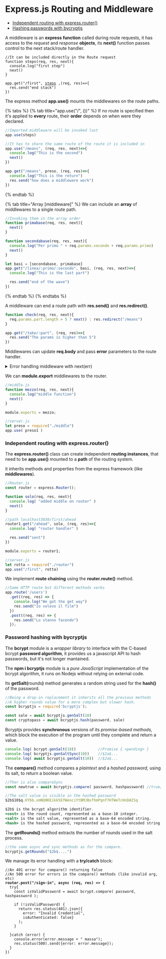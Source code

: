 # Express.js Routing and Middleware

* [Independent routing with express.router()](express.js-routing-and-middleware.md#independent-routing-with-express.router)
* [Hashing passwords with bycryptjs](express.js-routing-and-middleware.md#password-hashing-with-bycryptjs)

A middleware is an **express function** called during route requests, it has access to the _request_ and _response_ **objects**, its **next()** function passes control to the next stack/route handler.

<pre class="language-jsx"><code class="lang-jsx">//It can be included directly in the Route request
function steps(req, res, next){
  console.log("first step")
  next()
}

app.get("/first", <a data-footnote-ref href="#user-content-fn-1">steps</a> ,(req, res)=>{
  res.send("end stack")
})
</code></pre>

The express method **app.use()** mounts the middlewares on the route paths.

{% tabs %}
{% tab title="app.use("/", ())" %}
If no route is specified then it's applied to **every** route, their **order** depends on when were they declared.

```jsx
//Imported middleware will be invoked last
app.use(steps)

//It has to share the same route of the route it is included in
app.use("/means", (req, res, next)=>{
  console.log("This is the second")
  next()
})

app.get("/means", preso, (req, res)=>{
  console.log("This is the return")
  res.send("how does a middleware work")
})
```
{% endtab %}

{% tab title="Array [middleware]" %}
We can include an **array** of middlewares to a single route path.

```jsx
//Invoking them in the array order
function primabase(req, res, next){
  next()
}

function secondabase(req, res, next){
  console.log("Per primo " + req.params.secondo + req.params.primo)
  next()
}

let basi = [secondabase, primabase]
app.get("/linea/:primo/:secondo", basi, (req, res, next)=>{
  console.log("This is the last part")

  res.send("end of the wave")
})
```
{% endtab %}
{% endtabs %}

A middleware can end a route path with **res.send()** and **res.redirect()**.

```jsx
function check(req, res, next){
  req.params.part.length > 5 ? next() : res.redirect("/means")
}

app.get("/take/:part", (req, res)=>{
  res.send("The params is higher than 5")
})
```

Middlewares can update **req.body** and pass **error** parameters to the route handler.

<details>

<summary>Error handling middleware with next(err)</summary>

The **middleware** error handler requires 4 parameters, and will inherit the error object.

```jsx
//even if you don't use next() you need to include it.
app.use((err, req, res, next) => {
  console.error('Error caught by error middleware:', err);
  res.status(500).send('Internal Server Error');
});

function fetchDataFromDatabase() {
  if (Math.random() < 0.5) {
    throw new Error('Database connection failed');
  }
  return [{ id: 1, name: 'John' }, { id: 2, name: 'Jane' }];
}

app.use('/erro', (req, res, next) => {
  try {
    const data = fetchDataFromDatabase();
    req.body = data
    next()
  } catch (err) {
    next(err); // pass the error to the error middleware
  }
});

//It access the updated req.body
app.get("/erro", (req, res, next)=>{
  res.send( req.body )
})
```

This is useful to handle errors before they reach the route handler function.

</details>

We can **module.export** middlewares to the router.

```jsx
//middle.js
function mezzo(req, res, next){
  console.log("middle function")
  next()
}

module.exports = mezzo;

//server.js
let preso = require("./middle")
app.use( preso1 )
```

### Independent routing with express.router()

The **express.router()** class can create independent **routing instances**, that need to be **app.use()** mounted to a **path** of the routing system.

it inherits methods and properties from the express framework (like **middlewares**).

```jsx
//Router.js 
const router = express.Router();

function solo(req, res, next){
  console.log( "added middle on router" )
  next()
}

//path localhost3030/first/ahead
router1.get("/ahead", solo, (req, res)=>{
  console.log( "router handler" )

  res.send("sent")
})

module.exports = router1;

//server.js
let rotta = require("./router")
app.use("/first", rotta)
```

We implement **route chaining** using the **router.route()** method.

```jsx
//Same HTTP route but different methods verbs
app.route('/users')
  .get((req, res) => {
    console.log("We got the get way")
    res.send("Io volevo il film")
  })
  .post((req, res) => {
    res.send("Lo stanno facendo")
  });
```

### Password hashing with bycryptjs

The **bcrypt** module is a _wrapper library_ to interface with the C-based bcrypt **password algorithm**, it provides us a javascript API to hash passwords, but it's not longer mantained.

The **npm i bcryptjs** module is a _pure JavaScript_ implementation of the bcrypt algorithm, it runs on Nodejs without relying on external code.

Its **getSalt(**&#x72;ound&#x73;**)** method generates a random string used for the **hash()** of the password.

```jsx
//Being a drop-in replacement it inherits all the previous methods
//A higher rounds value for a more complex but slower hash.
const bcryptjs = require('bcryptjs');

const sale = await bcryptjs.genSalt(10)
const cryptopass = await bcryptjs.hash(password, sale)
```

Bcryptjs provides **synchronous** versions of its _promise-based methods,_ which block the execution of the program until they complete and return a value.

```jsx
console.log( bcrypt.genSalt(10))          //Promise { <pending> }
console.log( bcryptjs.genSaltSync(10))    //$2a$...
console.log( await bcryptjs.genSalt(10))  //$2a$...
```

The **compare()** method compares a _plaintext_ and a _hashed password,_ using its salt, to return a boolean value.

```jsx
//Ther is also compareSync
const newtrue = await bcryptjs.compare( password, hashpassword) //true/false

//The salt value is visible in the hashed password
$2b$10$q.KYbb.xmNQ0KEikk5EfWenciYtBMJBsfhmPqnf7HTWeTcHnDAI5q

$2b$ is the bcrypt algorithm identifier.
<cost> is the round count, represented as a base-10 integer.
<salt> is the salt value, represented as a base-64 encoded string.
<hash> is the hashed password, represented as a base-64 encoded string.
```

The **getRounds()** method extracts the number of rounds used in the salt process.

```jsx
//the same async and sync methods as for the compare.
bcryptjs.getRounds("$2b$....")
```

We manage its error handling with a **try/catch** block:

<pre class="language-jsx"><code class="lang-jsx">//An 401 error for compare() returning false
//An 500 error for errors in the compare() methods (like invalid arg, etc)
<strong>router.post("/sign-in", async (req, res) => {
</strong>  try{
    const isValidPassword = await bcrypt.compare( password, hashpassword );
    
    if (!isValidPassword) {
      return res.status(401).json({
        error: "Invalid Credential", 
        isAuthenticated: false}
      );
    }
    
  }catch (error) {
    console.error(error.message + " massa");
    res.status(500).send({error: error.message});
  }
})
</code></pre>

[^1]: We can also:

    (req, res, next)=>{

    &#x20;  next()

    }

